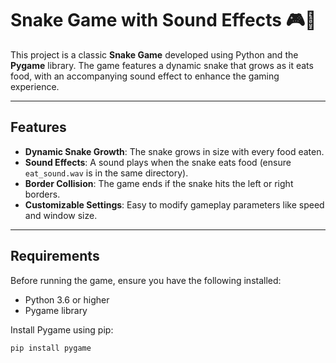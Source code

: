 # Snake Game with Sound Effects 🎮🐍

This project is a classic **Snake Game** developed using Python and the **Pygame** library. The game features a dynamic snake that grows as it eats food, with an accompanying sound effect to enhance the gaming experience.  

---

## Features  
- **Dynamic Snake Growth**: The snake grows in size with every food eaten.  
- **Sound Effects**: A sound plays when the snake eats food (ensure `eat_sound.wav` is in the same directory).  
- **Border Collision**: The game ends if the snake hits the left or right borders.  
- **Customizable Settings**: Easy to modify gameplay parameters like speed and window size.  

---

## Requirements  
Before running the game, ensure you have the following installed:  
- Python 3.6 or higher  
- Pygame library  

Install Pygame using pip:  
```bash
pip install pygame